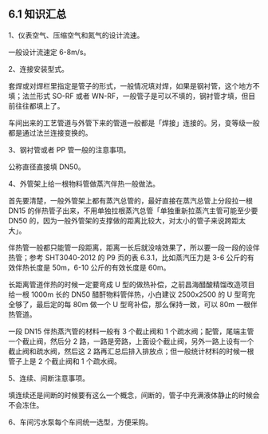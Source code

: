 ## 6.1 知识汇总

1、仪表空气、压缩空气和氮气的设计流速。

一般设计流速定 6-8m/s。

2、连接安装型式。

套焊或对焊栏里指定是管子的形式，一般情况填对焊，如果是钢衬管，这个地方不填；法兰形式 SO-RF 或者 WN-RF，一般管子是可以不填的，钢衬管才填，但目前往往都填上了。

车间出来的工艺管道与外管下来的管道一般都是「焊接」连接的。另，变等级一般都是通过法兰连接变换的。

3、钢衬管或者 PP 管一般的注意事项。

公称直径直接填 DN50。

4、外管架上给一根物料管做蒸汽伴热一般做法。

首先要清楚，一般外管架上都有蒸汽总管的，最好直接在蒸汽总管上分段拉一根 DN15 的伴热管子出来，不用单独拉根蒸汽总管「单独重新拉蒸汽主管可能至少要 DN50 的，因为一般外管架的支撑做的距离比较大，对太小的管子来说跨距太大」。

伴热管一般都只能管一段距离，距离一长后就没啥效果了，所以要一段一段的设伴热管；参考 SHT3040-2012 的 P9 页的表 6.3.1，比如蒸汽压力是 3-6 公斤的有效伴热长度是 50m，6-10 公斤的有效长度是 60m。

长距离管道伴热的时候一定要弯成 U 型的做热补偿，之前昌海醋酸精馏改造项目给一根 1000m 长的 DN50 醋酐物料管伴热，小白建议 2500x2500 的 U 型弯完全够了，最后定的每 80m 做一个 U 型弯补偿，那么保持一致，可以 80m 一根伴热管道。

一段 DN15 伴热蒸汽管的材料一般有 3 个截止阀和 1 个疏水阀；配管，尾端主管一个截止阀，然后分 2 路，一路是旁路，上面设个截止阀，另外一路上设有一个截止阀和疏水阀，然后这 2 路再汇总后排入排放点；但一般统计材料的时候一根管子上是 2 个截止阀和 1 个疏水阀。

5、连续、间断注意事项。

填连续还是间断的时候要有这么一个概念，间断的，管子中充满液体静止的时候会不会冻住。

6、车间污水泵每个车间统一选型，方便采购。

